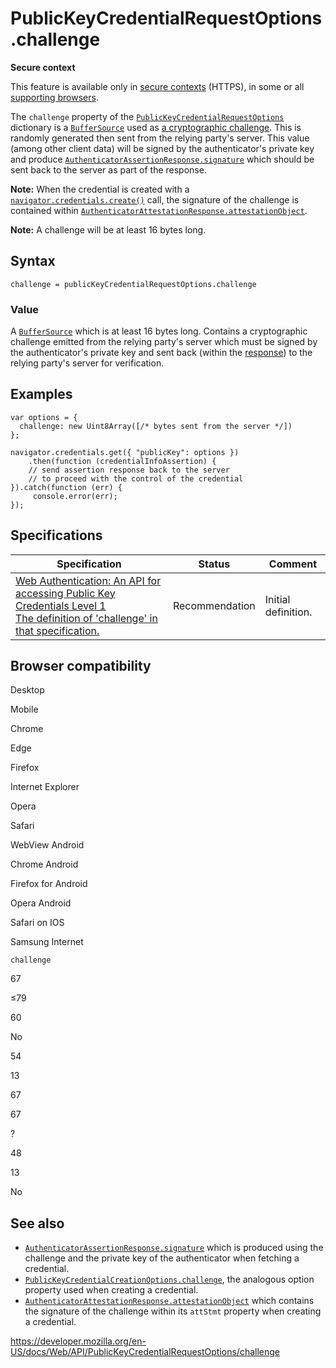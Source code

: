 PublicKeyCredentialRequestOptions.challenge
===========================================

**Secure context**

This feature is available only in [secure contexts](https://developer.mozilla.org/en-US/docs/Web/Security/Secure_Contexts) (HTTPS), in some or all [supporting browsers](#browser_compatibility).

The `challenge` property of the [`PublicKeyCredentialRequestOptions`](../publickeycredentialrequestoptions) dictionary is a [`BufferSource`](../buffersource) used as [a cryptographic challenge](https://en.wikipedia.org/wiki/Challenge%E2%80%93response_authentication). This is randomly generated then sent from the relying party's server. This value (among other client data) will be signed by the authenticator's private key and produce [`AuthenticatorAssertionResponse.signature`](../authenticatorassertionresponse/signature) which should be sent back to the server as part of the response.

**Note:** When the credential is created with a [`navigator.credentials.create()`](../credentialscontainer/create) call, the signature of the challenge is contained within [`AuthenticatorAttestationResponse.attestationObject`](../authenticatorattestationresponse/attestationobject).

**Note:** A challenge will be at least 16 bytes long.

Syntax
------

    challenge = publicKeyCredentialRequestOptions.challenge

### Value

A [`BufferSource`](../buffersource) which is at least 16 bytes long. Contains a cryptographic challenge emitted from the relying party's server which must be signed by the authenticator's private key and sent back (within the [response](../authenticatorassertionresponse/signature)) to the relying party's server for verification.

Examples
--------

    var options = {
      challenge: new Uint8Array([/* bytes sent from the server */])
    };

    navigator.credentials.get({ "publicKey": options })
        .then(function (credentialInfoAssertion) {
        // send assertion response back to the server
        // to proceed with the control of the credential
    }).catch(function (err) {
         console.error(err);
    });

Specifications
--------------

<table><thead><tr class="header"><th>Specification</th><th>Status</th><th>Comment</th></tr></thead><tbody><tr class="odd"><td><a href="https://w3c.github.io/webauthn/#dom-publickeycredentialrequestoptions-challenge">Web Authentication: An API for accessing Public Key Credentials Level 1<br />
<span class="small">The definition of 'challenge' in that specification.</span></a></td><td><span class="spec-rec">Recommendation</span></td><td>Initial definition.</td></tr></tbody></table>

Browser compatibility
---------------------

Desktop

Mobile

Chrome

Edge

Firefox

Internet Explorer

Opera

Safari

WebView Android

Chrome Android

Firefox for Android

Opera Android

Safari on IOS

Samsung Internet

`challenge`

67

≤79

60

No

54

13

67

67

?

48

13

No

See also
--------

-   [`AuthenticatorAssertionResponse.signature`](../authenticatorassertionresponse/signature) which is produced using the challenge and the private key of the authenticator when fetching a credential.
-   [`PublicKeyCredentialCreationOptions.challenge`](../publickeycredentialcreationoptions/challenge), the analogous option property used when creating a credential.
-   [`AuthenticatorAttestationResponse.attestationObject`](../authenticatorattestationresponse/attestationobject) which contains the signature of the challenge within its `attStmt` property when creating a credential.

<a href="https://developer.mozilla.org/en-US/docs/Web/API/PublicKeyCredentialRequestOptions/challenge" class="_attribution-link">https://developer.mozilla.org/en-US/docs/Web/API/PublicKeyCredentialRequestOptions/challenge</a>
